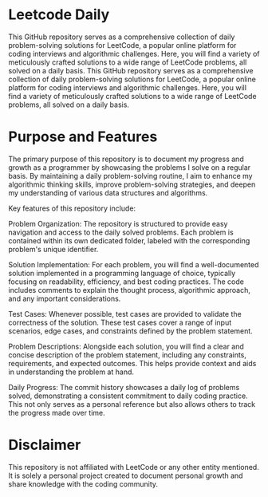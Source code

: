# Leetcode Daily
This GitHub repository serves as a comprehensive collection of daily problem-solving solutions for LeetCode, a popular online platform for coding interviews and algorithmic challenges. Here, you will find a variety of meticulously crafted solutions to a wide range of LeetCode problems, all solved on a daily basis.
This GitHub repository serves as a comprehensive collection of daily problem-solving solutions for LeetCode, a popular online platform for coding interviews and algorithmic challenges. Here, you will find a variety of meticulously crafted solutions to a wide range of LeetCode problems, all solved on a daily basis.

# Purpose and Features
The primary purpose of this repository is to document my progress and growth as a programmer by showcasing the problems I solve on a regular basis. By maintaining a daily problem-solving routine, I aim to enhance my algorithmic thinking skills, improve problem-solving strategies, and deepen my understanding of various data structures and algorithms.

Key features of this repository include:

Problem Organization: The repository is structured to provide easy navigation and access to the daily solved problems. Each problem is contained within its own dedicated folder, labeled with the corresponding problem's unique identifier.

Solution Implementation: For each problem, you will find a well-documented solution implemented in a programming language of choice, typically focusing on readability, efficiency, and best coding practices. The code includes comments to explain the thought process, algorithmic approach, and any important considerations.

Test Cases: Whenever possible, test cases are provided to validate the correctness of the solution. These test cases cover a range of input scenarios, edge cases, and constraints defined by the problem statement.

Problem Descriptions: Alongside each solution, you will find a clear and concise description of the problem statement, including any constraints, requirements, and expected outcomes. This helps provide context and aids in understanding the problem at hand.

Daily Progress: The commit history showcases a daily log of problems solved, demonstrating a consistent commitment to daily coding practice. This not only serves as a personal reference but also allows others to track the progress made over time.


# Disclaimer
This repository is not affiliated with LeetCode or any other entity mentioned. It is solely a personal project created to document personal growth and share knowledge with the coding community.
